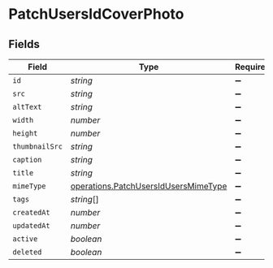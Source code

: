 # PatchUsersIdCoverPhoto


## Fields

| Field                                                                                        | Type                                                                                         | Required                                                                                     | Description                                                                                  |
| -------------------------------------------------------------------------------------------- | -------------------------------------------------------------------------------------------- | -------------------------------------------------------------------------------------------- | -------------------------------------------------------------------------------------------- |
| `id`                                                                                         | *string*                                                                                     | :heavy_minus_sign:                                                                           | N/A                                                                                          |
| `src`                                                                                        | *string*                                                                                     | :heavy_minus_sign:                                                                           | N/A                                                                                          |
| `altText`                                                                                    | *string*                                                                                     | :heavy_minus_sign:                                                                           | N/A                                                                                          |
| `width`                                                                                      | *number*                                                                                     | :heavy_minus_sign:                                                                           | N/A                                                                                          |
| `height`                                                                                     | *number*                                                                                     | :heavy_minus_sign:                                                                           | N/A                                                                                          |
| `thumbnailSrc`                                                                               | *string*                                                                                     | :heavy_minus_sign:                                                                           | N/A                                                                                          |
| `caption`                                                                                    | *string*                                                                                     | :heavy_minus_sign:                                                                           | N/A                                                                                          |
| `title`                                                                                      | *string*                                                                                     | :heavy_minus_sign:                                                                           | N/A                                                                                          |
| `mimeType`                                                                                   | [operations.PatchUsersIdUsersMimeType](../../models/operations/patchusersidusersmimetype.md) | :heavy_minus_sign:                                                                           | N/A                                                                                          |
| `tags`                                                                                       | *string*[]                                                                                   | :heavy_minus_sign:                                                                           | N/A                                                                                          |
| `createdAt`                                                                                  | *number*                                                                                     | :heavy_minus_sign:                                                                           | N/A                                                                                          |
| `updatedAt`                                                                                  | *number*                                                                                     | :heavy_minus_sign:                                                                           | N/A                                                                                          |
| `active`                                                                                     | *boolean*                                                                                    | :heavy_minus_sign:                                                                           | N/A                                                                                          |
| `deleted`                                                                                    | *boolean*                                                                                    | :heavy_minus_sign:                                                                           | N/A                                                                                          |